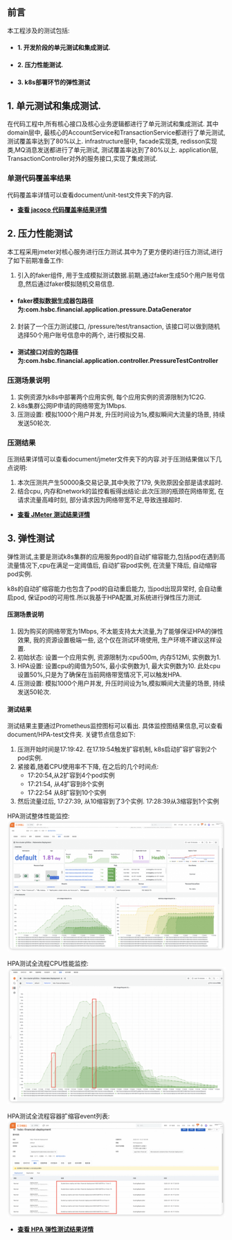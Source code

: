 
## 前言
本工程涉及的测试包括:
- #### 1. 开发阶段的单元测试和集成测试.
- #### 2. 压力性能测试.
- #### 3. k8s部署环节的弹性测试
## 1. 单元测试和集成测试.
在代码工程中,所有核心接口及核心业务逻辑都进行了单元测试和集成测试.
其中domain层中, 最核心的AccountService和TransactionService都进行了单元测试, 测试覆盖率达到了80%以上.
infrastructure层中, facade实现类, redisson实现类,MQ消息发送都进行了单元测试, 测试覆盖率达到了80%以上.
application层, TransactionController对外的服务接口,实现了集成测试.
### 单测代码覆盖率结果
代码覆盖率详情可以查看document/unit-test文件夹下的内容.
- **[查看 jacoco 代码覆盖率结果详情](./unit-test)**



## 2. 压力性能测试
本工程采用jmeter对核心服务进行压力测试.其中为了更方便的进行压力测试,进行了如下前期准备工作:
1. 引入的faker组件, 用于生成模拟测试数据.前期,通过faker生成50个用户账号信息,然后通过faker模拟随机交易信息.
- #### faker模拟数据生成器包路径为:com.hsbc.financial.application.pressure.DataGenerator
2. 封装了一个压力测试接口, /pressure/test/transaction,  该接口可以做到随机选择50个用户账号信息中的两个, 进行模拟交易.
- #### 测试接口对应的包路径为:com.hsbc.financial.application.controller.PressureTestController
### 压测场景说明
1. 实例资源为k8s中部署两个应用实例, 每个应用实例的资源限制为1C2G.
2. k8s集群公网IP申请的网络带宽为1Mbps.
3. 压测设置: 模拟1000个用户并发, 升压时间设为1s,模拟瞬间大流量的场景, 持续发送50轮次.
### 压测结果
压测结果详情可以查看document/jmeter文件夹下的内容.对于压测结果做以下几点说明:
1. 本次压测共产生50000条交易记录,其中失败了179, 失败原因全部是请求超时.
2. 结合cpu, 内存和network的监控看板得出结论:此次压测的瓶颈在网络带宽, 在请求流量高峰时刻, 部分请求因为网络带宽不足,导致连接超时.
- **[查看 JMeter 测试结果详情](./jmeter)**

## 3. 弹性测试
弹性测试,主要是测试k8s集群的应用服务pod的自动扩缩容能力,包括pod在遇到高流量情况下,cpu在满足一定阈值后, 自动扩容pod实例, 在流量下降后, 自动缩容pod实例.

k8s的自动扩缩容能力也包含了pod的自动重启能力, 当pod出现异常时, 会自动重启pod, 保证pod的可用性.所以我基于HPA配置,对系统进行弹性压力测试.

#### 压测场景说明
1. 因为购买的网络带宽为1Mbps, 不太能支持太大流量,为了能够保证HPA的弹性效果, 我的资源设置极端一些, 这个仅在测试环境使用, 生产环境不建议这样设置.
2. 初始状态: 设置一个应用实例, 资源限制为:cpu500m, 内存512Mi, 实例数为1.
3. HPA设置: 设置cpu的阈值为50%, 最小实例数为1, 最大实例数为10. 此处cpu设置50%,只是为了确保在当前网络带宽情况下,可以触发HPA.
4. 压测设置: 模拟1000个用户并发, 升压时间设为1s,模拟瞬间大流量的场景, 持续发送50轮次.

#### 测试结果
测试结果主要通过Prometheus监控图标可以看出. 具体监控图结果信息,可以查看document/HPA-test文件夹.
关键节点信息如下:
1. 压测开始时间是17:19:42. 在17.19:54触发扩容机制, k8s启动扩容扩容到2个pod实例.
2. 紧接着,随着CPU使用率不下降, 在之后的几个时间点:
   - 17:20:54,从2扩容到4个pod实例
   - 17:21:54, 从4扩容到8个实例
   - 17:22:54 从8扩容到10个实例
3. 然后流量过后, 17:27:39, 从10缩容到了3个实例.  17:28:39从3缩容到1个实例

HPA测试整体性能监控:
![HPA测试整体性能监控](./HPA-test/HPA-total-monitor.png)

HPA测试全流程CPU性能监控:
![HPA测试全流程CPU性能监控](./HPA-test/HPA-cpu-monitor.png)

HPA测试全流程容器扩缩容event列表:
![HPA测试全流程容器扩缩容event列表](./HPA-test/pod-event.png)

- **[查看 HPA 弹性测试结果详情](./document/HPA-test)**